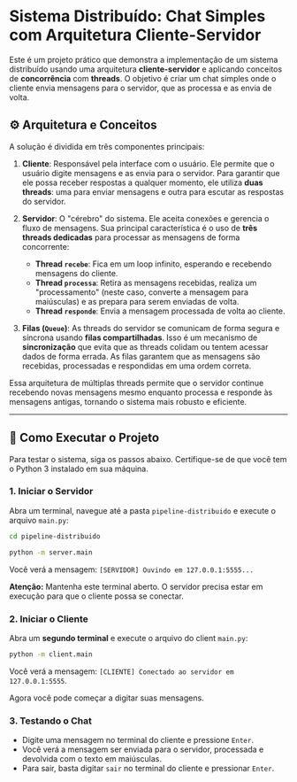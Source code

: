 
# Sistema Distribuído: Chat Simples com Arquitetura Cliente-Servidor

Este é um projeto prático que demonstra a implementação de um sistema distribuído usando uma arquitetura **cliente-servidor** e aplicando conceitos de **concorrência** com **threads**. O objetivo é criar um chat simples onde o cliente envia mensagens para o servidor, que as processa e as envia de volta.

## ⚙️ Arquitetura e Conceitos

A solução é dividida em três componentes principais:

1.  **Cliente**: Responsável pela interface com o usuário. Ele permite que o usuário digite mensagens e as envia para o servidor. Para garantir que ele possa receber respostas a qualquer momento, ele utiliza **duas threads**: uma para enviar mensagens e outra para escutar as respostas do servidor.

2.  **Servidor**: O "cérebro" do sistema. Ele aceita conexões e gerencia o fluxo de mensagens. Sua principal característica é o uso de **três threads dedicadas** para processar as mensagens de forma concorrente:

      * **Thread `recebe`**: Fica em um loop infinito, esperando e recebendo mensagens do cliente.
      * **Thread `processa`**: Retira as mensagens recebidas, realiza um "processamento" (neste caso, converte a mensagem para maiúsculas) e as prepara para serem enviadas de volta.
      * **Thread `responde`**: Envia a mensagem processada de volta ao cliente.

3.  **Filas (`Queue`)**: As threads do servidor se comunicam de forma segura e síncrona usando **filas compartilhadas**. Isso é um mecanismo de **sincronização** que evita que as threads colidam ou tentem acessar dados de forma errada. As filas garantem que as mensagens são recebidas, processadas e respondidas em uma ordem correta.

Essa arquitetura de múltiplas threads permite que o servidor continue recebendo novas mensagens mesmo enquanto processa e responde às mensagens antigas, tornando o sistema mais robusto e eficiente.

-----

## 🚀 Como Executar o Projeto

Para testar o sistema, siga os passos abaixo. Certifique-se de que você tem o Python 3 instalado em sua máquina.

### 1\. Iniciar o Servidor

Abra um terminal, navegue até a pasta `pipeline-distribuido` e execute o arquivo `main.py`:

```bash
cd pipeline-distribuido

python -m server.main
```

Você verá a mensagem: `[SERVIDOR] Ouvindo em 127.0.0.1:5555...`

**Atenção:** Mantenha este terminal aberto. O servidor precisa estar em execução para que o cliente possa se conectar.

### 2\. Iniciar o Cliente

Abra um **segundo terminal** e execute o arquivo do client `main.py`:

```bash
python -m client.main
```

Você verá a mensagem: `[CLIENTE] Conectado ao servidor em 127.0.0.1:5555`.

Agora você pode começar a digitar suas mensagens.

### 3\. Testando o Chat

  * Digite uma mensagem no terminal do cliente e pressione `Enter`.
  * Você verá a mensagem ser enviada para o servidor, processada e devolvida com o texto em maiúsculas.
  * Para sair, basta digitar `sair` no terminal do cliente e pressionar `Enter`.
